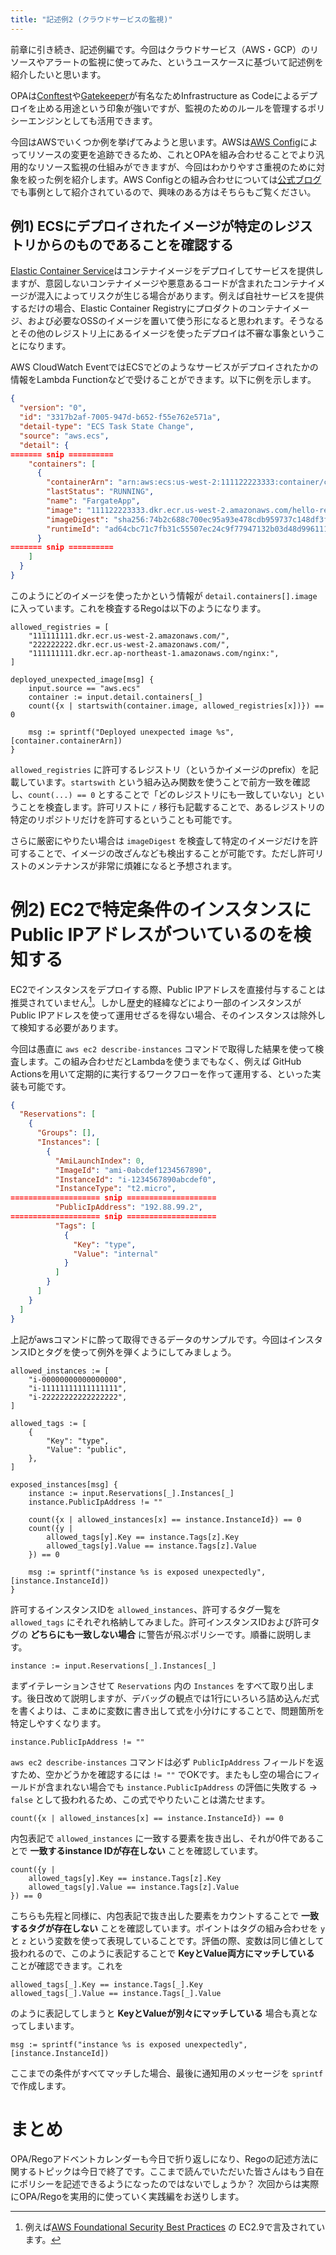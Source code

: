 ```yaml
---
title: "記述例2 (クラウドサービスの監視)"
---
```


前章に引き続き、記述例編です。今回はクラウドサービス（AWS・GCP）のリソースやアラートの監視に使ってみた、というユースケースに基づいて記述例を紹介したいと思います。

OPAは[Conftest](https://www.conftest.dev/)や[Gatekeeper](https://github.com/open-policy-agent/gatekeeper)が有名なためInfrastructure as Codeによるデプロイを止める用途という印象が強いですが、監視のためのルールを管理するポリシーエンジンとしても活用できます。

今回はAWSでいくつか例を挙げてみようと思います。AWSは[AWS Config](https://aws.amazon.com/config/)によってリソースの変更を追跡できるため、これとOPAを組み合わせることでより汎用的なリソース監視の仕組みができますが、今回はわかりやすさ重視のために対象を絞った例を紹介します。AWS Configとの組み合わせについては[公式ブログ](https://aws.amazon.com/blogs/mt/using-opa-to-create-aws-config-rules/)でも事例として紹介されているので、興味のある方はそちらもご覧ください。

## 例1) ECSにデプロイされたイメージが特定のレジストリからのものであることを確認する

[Elastic Container Service](https://aws.amazon.com/ecs/)はコンテナイメージをデプロイしてサービスを提供しますが、意図しないコンテナイメージや悪意あるコードが含まれたコンテナイメージが混入によってリスクが生じる場合があります。例えば自社サービスを提供するだけの場合、Elastic Container Registryにプロダクトのコンテナイメージ、および必要なOSSのイメージを置いて使う形になると思われます。そうなるとその他のレジストリ上にあるイメージを使ったデプロイは不審な事象ということになります。

AWS CloudWatch EventではECSでどのようなサービスがデプロイされたかの情報をLambda Functionなどで受けることができます。以下に例を示します。

```json
{
  "version": "0",
  "id": "3317b2af-7005-947d-b652-f55e762e571a",
  "detail-type": "ECS Task State Change",
  "source": "aws.ecs",
  "detail": {
======= snip ==========
    "containers": [
      {
        "containerArn": "arn:aws:ecs:us-west-2:111122223333:container/cf159fd6-3e3f-4a9e-84f9-66cbe726af01",
        "lastStatus": "RUNNING",
        "name": "FargateApp",
        "image": "111122223333.dkr.ecr.us-west-2.amazonaws.com/hello-repository:latest",
        "imageDigest": "sha256:74b2c688c700ec95a93e478cdb959737c148df3fbf5ea706abe0318726e885e6",
        "runtimeId": "ad64cbc71c7fb31c55507ec24c9f77947132b03d48d9961115cf24f3b7307e1e",
      }
======= snip ==========
    ]
  }
}
```

このようにどのイメージを使ったかという情報が `detail.containers[].image` に入っています。これを検査するRegoは以下のようになります。

```rego
allowed_registries = [
    "111111111.dkr.ecr.us-west-2.amazonaws.com/",
    "222222222.dkr.ecr.us-west-2.amazonaws.com/",
    "111111111.dkr.ecr.ap-northeast-1.amazonaws.com/nginx:",
]

deployed_unexpected_image[msg] {
    input.source == "aws.ecs"
    container := input.detail.containers[_]
    count({x | startswith(container.image, allowed_registries[x])}) == 0

    msg := sprintf("Deployed unexpected image %s", [container.containerArn])
}
```

`allowed_registries` に許可するレジストリ（というかイメージのprefix）を記載しています。`startswith` という組み込み関数を使うことで前方一致を確認し、`count(...) == 0` とすることで「どのレジストリにも一致していない」ということを検査します。許可リストに `/` 移行も記載することで、あるレジストリの特定のリポジトリだけを許可するということも可能です。

さらに厳密にやりたい場合は `imageDigest` を検査して特定のイメージだけを許可することで、イメージの改ざんなども検出することが可能です。ただし許可リストのメンテナンスが非常に煩雑になると予想されます。

# 例2) EC2で特定条件のインスタンスにPublic IPアドレスがついているのを検知する

EC2でインスタンスをデプロイする際、Public IPアドレスを直接付与することは推奨されていません[^no-public-ip]。しかし歴史的経緯などにより一部のインスタンスがPublic IPアドレスを使って運用せざるを得ない場合、そのインスタンスは除外して検知する必要があります。

今回は愚直に `aws ec2 describe-instances` コマンドで取得した結果を使って検査します。この組み合わせだとLambdaを使うまでもなく、例えば GitHub Actionsを用いて定期的に実行するワークフローを作って運用する、といった実装も可能です。

```json
{
  "Reservations": [
    {
      "Groups": [],
      "Instances": [
        {
          "AmiLaunchIndex": 0,
          "ImageId": "ami-0abcdef1234567890",
          "InstanceId": "i-1234567890abcdef0",
          "InstanceType": "t2.micro",
==================== snip ====================
          "PublicIpAddress": "192.88.99.2",
==================== snip ====================
          "Tags": [
            {
              "Key": "type",
              "Value": "internal"
            }
          ]
        }
      ]
    }
  ]
}
```

上記がawsコマンドに酔って取得できるデータのサンプルです。今回はインスタンスIDとタグを使って例外を弾くようにしてみましょう。

```rego
allowed_instances := [
    "i-00000000000000000",
    "i-11111111111111111",
    "i-22222222222222222",
]

allowed_tags := [
    {
        "Key": "type",
        "Value": "public",
    },
]

exposed_instances[msg] {
    instance := input.Reservations[_].Instances[_]
    instance.PublicIpAddress != ""

    count({x | allowed_instances[x] == instance.InstanceId}) == 0
    count({y |
        allowed_tags[y].Key == instance.Tags[z].Key
        allowed_tags[y].Value == instance.Tags[z].Value
    }) == 0

    msg := sprintf("instance %s is exposed unexpectedly", [instance.InstanceId])
}
```

許可するインスタンスIDを `allowed_instances`、許可するタグ一覧を `allowed_tags` にそれぞれ格納してみました。許可インスタンスIDおよび許可タグの **どちらにも一致しない場合** に警告が飛ぶポリシーです。順番に説明します。

```rego
instance := input.Reservations[_].Instances[_]
```

まずイテレーションさせて `Reservations` 内の `Instances` をすべて取り出します。後日改めて説明しますが、デバッグの観点では1行にいろいろ詰め込んだ式を書くよりは、こまめに変数に書き出して式を小分けにすることで、問題箇所を特定しやすくなります。

```rego
instance.PublicIpAddress != ""
```

`aws ec2 describe-instances` コマンドは必ず `PublicIpAddress` フィールドを返すため、空かどうかを確認するには `!= ""` でOKです。またもし空の場合にフィールドが含まれない場合でも `instance.PublicIpAddress` の評価に失敗する → `false` として扱われるため、この式でやりたいことは満たせます。

```
count({x | allowed_instances[x] == instance.InstanceId}) == 0
```

内包表記で `allowed_instances` に一致する要素を抜き出し、それが0件であることで **一致するinstance IDが存在しない** ことを確認しています。

```rego
count({y |
    allowed_tags[y].Key == instance.Tags[z].Key
    allowed_tags[y].Value == instance.Tags[z].Value
}) == 0
```

こちらも先程と同様に、内包表記で抜き出した要素をカウントすることで **一致するタグが存在しない** ことを確認しています。ポイントはタグの組み合わせを `y` と `z` という変数を使って表現していることです。評価の際、変数は同じ値として扱われるので、このように表記することで **KeyとValue両方にマッチしている** ことが確認できます。これを

```rego
allowed_tags[_].Key == instance.Tags[_].Key
allowed_tags[_].Value == instance.Tags[_].Value
```

のように表記してしまうと **KeyとValueが別々にマッチしている** 場合も真となってしまいます。

```rego
msg := sprintf("instance %s is exposed unexpectedly", [instance.InstanceId])
```

ここまでの条件がすべてマッチした場合、最後に通知用のメッセージを `sprintf` で作成します。

# まとめ

OPA/Regoアドベントカレンダーも今日で折り返しになり、Regoの記述方法に関するトピックは今日で終了です。ここまで読んでいただいた皆さんはもう自在にポリシーを記述できるようになったのではないでしょうか？ 次回からは実際にOPA/Regoを実用的に使っていく実践編をお送りします。

[^no-public-ip]: 例えば[AWS Foundational Security Best Practices](https://docs.aws.amazon.com/securityhub/latest/userguide/securityhub-standards-fsbp-controls.html) の EC2.9で言及されています。